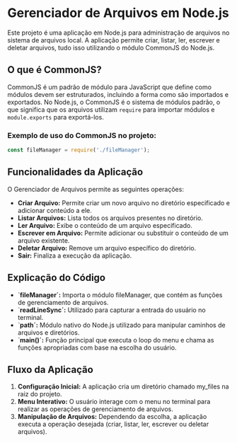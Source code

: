 # Gerenciador de Arquivos em Node.js

Este projeto é uma aplicação em Node.js para administração de arquivos no sistema de arquivos local. A aplicação permite criar, listar, ler, escrever e deletar arquivos, tudo isso utilizando o módulo CommonJS do Node.js.

## O que é CommonJS?

CommonJS é um padrão de módulo para JavaScript que define como módulos devem ser estruturados, incluindo a forma como são importados e exportados. No Node.js, o CommonJS é o sistema de módulos padrão, o que significa que os arquivos utilizam `require` para importar módulos e `module.exports` para exportá-los.

### Exemplo de uso do CommonJS no projeto:

```javascript
const fileManager = require('./fileManager');
```

## Funcionalidades da Aplicação

O Gerenciador de Arquivos permite as seguintes operações:

- **Criar Arquivo:** Permite criar um novo arquivo no diretório especificado e adicionar conteúdo a ele.
- **Listar Arquivos:** Lista todos os arquivos presentes no diretório.
- **Ler Arquivo:** Exibe o conteúdo de um arquivo especificado.
- **Escrever em Arquivo:** Permite adicionar ou substituir o conteúdo de um arquivo existente.
- **Deletar Arquivo:** Remove um arquivo específico do diretório.
- **Sair:** Finaliza a execução da aplicação.

## Explicação do Código

- `**fileManager´:** Importa o módulo fileManager, que contém as funções de gerenciamento de arquivos.
- `**readLineSync´:** Utilizado para capturar a entrada do usuário no terminal.
- `**path´:** Módulo nativo do Node.js utilizado para manipular caminhos de arquivos e diretórios.
- `**main()´:** Função principal que executa o loop do menu e chama as funções apropriadas com base na escolha do usuário.

## Fluxo da Aplicação

1. **Configuração Inicial:** A aplicação cria um diretório chamado my_files na raiz do projeto.
2. **Menu Interativo:** O usuário interage com o menu no terminal para realizar as operações de gerenciamento de arquivos.
3. **Manipulação de Arquivos:** Dependendo da escolha, a aplicação executa a operação desejada (criar, listar, ler, escrever ou deletar arquivos).

